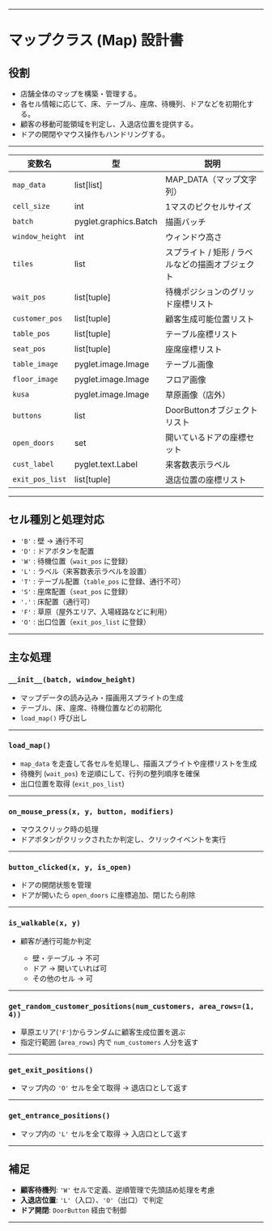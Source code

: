 

---

# マップクラス (Map) 設計書

## 役割

* 店舗全体のマップを構築・管理する。
* 各セル情報に応じて、床、テーブル、座席、待機列、ドアなどを初期化する。
* 顧客の移動可能領域を判定し、入退店位置を提供する。
* ドアの開閉やマウス操作もハンドリングする。

---

| 変数名             | 型                     | 説明                          |
| --------------- | --------------------- | --------------------------- |
| `map_data`      | list\[list]           | MAP\_DATA（マップ文字列）           |
| `cell_size`     | int                   | 1マスのピクセルサイズ                 |
| `batch`         | pyglet.graphics.Batch | 描画バッチ                       |
| `window_height` | int                   | ウィンドウ高さ                     |
| `tiles`         | list                  | スプライト / 矩形 / ラベルなどの描画オブジェクト |
| `wait_pos`      | list\[tuple]          | 待機ポジションのグリッド座標リスト           |
| `customer_pos`  | list\[tuple]          | 顧客生成可能位置リスト                 |
| `table_pos`     | list\[tuple]          | テーブル座標リスト                   |
| `seat_pos`      | list\[tuple]          | 座席座標リスト                     |
| `table_image`   | pyglet.image.Image    | テーブル画像                      |
| `floor_image`   | pyglet.image.Image    | フロア画像                       |
| `kusa`          | pyglet.image.Image    | 草原画像（店外）                    |
| `buttons`       | list                  | DoorButtonオブジェクトリスト         |
| `open_doors`    | set                   | 開いているドアの座標セット               |
| `cust_label`    | pyglet.text.Label     | 来客数表示ラベル                    |
| `exit_pos_list` | list\[tuple]          | 退店位置の座標リスト                  |

---

## セル種別と処理対応

* `'B'` : 壁 → 通行不可
* `'D'` : ドアボタンを配置
* `'W'` : 待機位置（`wait_pos` に登録）
* `'L'` : ラベル（来客数表示ラベルを設置）
* `'T'` : テーブル配置（`table_pos` に登録、通行不可）
* `'S'` : 座席配置（`seat_pos` に登録）
* `'.'` : 床配置（通行可）
* `'F'` : 草原（屋外エリア、入場経路などに利用）
* `'O'` : 出口位置（`exit_pos_list` に登録）

---

## 主な処理

### `__init__(batch, window_height)`

* マップデータの読み込み・描画用スプライトの生成
* テーブル、床、座席、待機位置などの初期化
* `load_map()` 呼び出し

---

### `load_map()`

* `map_data` を走査して各セルを処理し、描画スプライトや座標リストを生成
* 待機列 (`wait_pos`) を逆順にして、行列の整列順序を確保
* 出口位置を取得 (`exit_pos_list`)

---

### `on_mouse_press(x, y, button, modifiers)`

* マウスクリック時の処理
* ドアボタンがクリックされたか判定し、クリックイベントを実行

---

### `button_clicked(x, y, is_open)`

* ドアの開閉状態を管理
* ドアが開いたら `open_doors` に座標追加、閉じたら削除

---

### `is_walkable(x, y)`

* 顧客が通行可能か判定

  * 壁・テーブル → 不可
  * ドア → 開いていれば可
  * その他のセル → 可

---

### `get_random_customer_positions(num_customers, area_rows=(1, 4))`

* 草原エリア(`'F'`)からランダムに顧客生成位置を選ぶ
* 指定行範囲 (`area_rows`) 内で `num_customers` 人分を返す

---

### `get_exit_positions()`

* マップ内の `'O'` セルを全て取得 → 退店口として返す

---

### `get_entrance_positions()`

* マップ内の `'L'` セルを全て取得 → 入店口として返す

---

## 補足

* **顧客待機列**: `'W'` セルで定義、逆順管理で先頭詰め処理を考慮
* **入退店位置**: `'L'`（入口）、`'O'`（出口）で判定
* **ドア開閉**: `DoorButton` 経由で制御

---

